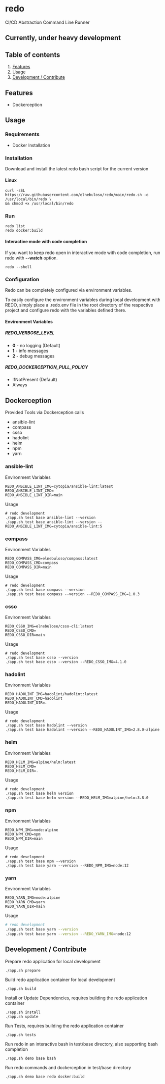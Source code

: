 # redo

CI/CD Abstraction Command Line Runner

## Currently, under heavy development

## Table of contents

1. [Features](#features)
2. [Usage](#usage)
3. [Development / Contribute](#development--contribute)

## Features

- Dockerception

## Usage

### Requirements

- Docker Installation

### Installation

Download and install the latest redo bash script for the current version

#### Linux

```shell
curl -sSL https://raw.githubusercontent.com/elnebuloso/redo/main/redo.sh -o /usr/local/bin/redo \
&& chmod +x /usr/local/bin/redo
```

### Run

```shell
redo list
redo docker:build
```

#### Interactive mode with code completion

If you want to keep redo open in interactive mode with code completion, run redo with **--watch** option.

```shell
redo --shell
```

### Configuration

Redo can be completely configured via environment variables.

To easily configure the environment variables during local development with REDO, simply place a .redo.env file in the root directory of the respective project and configure redo with the variables defined there.

#### Environment Variables

##### REDO_VERBOSE_LEVEL

- **0** - no logging (Default)
- **1** - info messages
- **2** - debug messages

##### REDO_DOCKERCEPTION_PULL_POLICY

- IfNotPresent (Default)
- Always

## Dockerception

Provided Tools via Dockerception calls

- ansible-lint
- compass
- csso
- hadolint
- helm
- npm
- yarn

### ansible-lint

Environment Variables

```shell
REDO_ANSIBLE_LINT_IMG=cytopia/ansible-lint:latest
REDO_ANSIBLE_LINT_CMD=
REDO_ANSIBLE_LINT_DIR=main
```

Usage

```shell
# redo development
./app.sh test base ansible-lint --version
./app.sh test base ansible-lint --version --REDO_ANSIBLE_LINT_IMG=cytopia/ansible-lint:5
```

### compass

Environment Variables

```shell
REDO_COMPASS_IMG=elnebuloso/compass:latest
REDO_COMPASS_CMD=compass
REDO_COMPASS_DIR=main
```

Usage

```shell
# redo development
./app.sh test base compass --version
./app.sh test base compass --version --REDO_COMPASS_IMG=1.0.3
```

### csso

Environment Variables

```shell
REDO_CSSO_IMG=elnebuloso/csso-cli:latest
REDO_CSSO_CMD=
REDO_CSSO_DIR=main
```

Usage

```shell
# redo development
./app.sh test base csso --version
./app.sh test base csso --version --REDO_CSSO_IMG=4.1.0
```

### hadolint

Environment Variables

```shell
REDO_HADOLINT_IMG=hadolint/hadolint:latest
REDO_HADOLINT_CMD=hadolint
REDO_HADOLINT_DIR=.
```

Usage

```shell
# redo development
./app.sh test base hadolint --version
./app.sh test base hadolint --version --REDO_HADOLINT_IMG=2.8.0-alpine
```

### helm

Environment Variables

```shell
REDO_HELM_IMG=alpine/helm:latest
REDO_HELM_CMD=
REDO_HELM_DIR=.
```

Usage

```shell
# redo development
./app.sh test base helm version
./app.sh test base helm version --REDO_HELM_IMG=alpine/helm:3.8.0
```

### npm

Environment Variables

```shell
REDO_NPM_IMG=node:alpine
REDO_NPM_CMD=npm
REDO_NPM_DIR=main
```

Usage

```shell
# redo development
./app.sh test base npm --version
./app.sh test base yarn --version --REDO_NPM_IMG=node:12
```

### yarn

Environment Variables

```shell
REDO_YARN_IMG=node:alpine
REDO_YARN_CMD=yarn
REDO_YARN_DIR=main
```

Usage

```sh
# redo development
./app.sh test base yarn --version
./app.sh test base yarn --version --REDO_YARN_IMG=node:12
```

## Development / Contribute

Prepare redo application for local development

```shell
./app.sh prepare
```

Build redo application container for local development

```shell
./app.sh build
```

Install or Update Dependencies, requires building the redo application container

```shell
./app.sh install
./app.sh update
```

Run Tests, requires building the redo application container

```shell
./app.sh tests
```

Run redo in an interactive bash in test/base directory, also supporting bash completion

```shell
./app.sh demo base bash
```

Run redo commands and dockerception in test/base directory

```shell
./app.sh demo base redo docker:build
```
